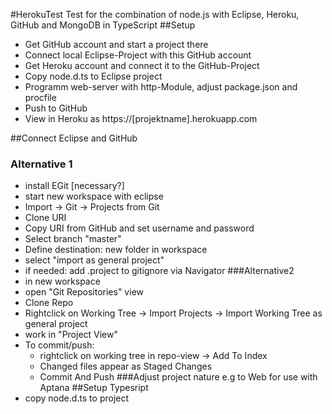 #HerokuTest
Test for the combination of node.js with Eclipse, Heroku, GitHub and MongoDB in TypeScript
##Setup
* Get GitHub account and start a project there
* Connect local Eclipse-Project with this GitHub account
* Get Heroku account and connect it to the GitHub-Project
* Copy node.d.ts to Eclipse project
* Programm web-server with http-Module, adjust package.json and procfile
* Push to GitHub
* View in Heroku as https://[projektname].herokuapp.com

##Connect Eclipse and GitHub
### Alternative 1
- install EGit [necessary?]
- start new workspace with eclipse
- Import -> Git -> Projects from Git
- Clone URI
- Copy URI from GitHub and set username and password
- Select branch "master"
- Define destination: new folder in workspace
- select "import as general project"
- if needed: add .project to gitignore via Navigator
###Alternative2
- in new workspace
- open "Git Repositories" view
- Clone Repo
- Rightclick on Working Tree -> Import Projects -> Import Working Tree as general project
- work in "Project View"
- To commit/push:
  - rightclick on working tree in repo-view -> Add To Index
  - Changed files appear as Staged Changes
  - Commit And Push
###Adjust project nature
e.g to Web for use with Aptana
##Setup Typesript
- copy node.d.ts to project


